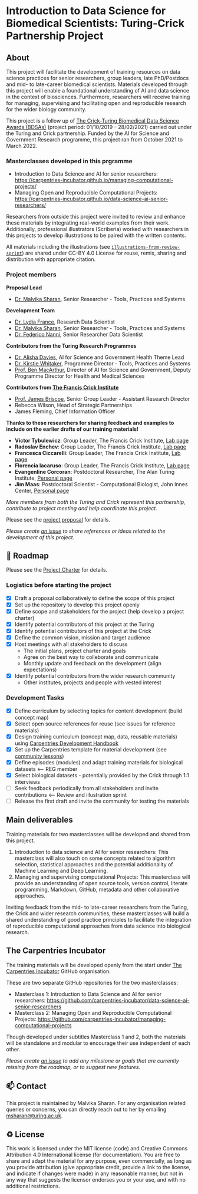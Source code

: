 # Introduction to Data Science for Biomedical Scientists: Turing-Crick Partnership Project

## About

This project will facilitate the development of training resources on data science practices for senior researchers, group leaders, late PhD/Postdocs and mid- to late-career biomedical scientists. 
Materials developed through this project will enable a foundational understanding of AI and data science in the context of biosciences.
Furthermore, researchers will receive training for managing, supervising and facilitating open and reproducible research for the wider biology community.

This project is a follow up of [The Crick-Turing Biomedical Data Science Awards (BDSAs)](https://www.turing.ac.uk/research/research-projects/crick-turing-biomedical-data-science-awards) (project period: 01/10/2019 – 28/02/2021) carried out under the Turing and Crick partnership.
Funded by the AI for Science and Government Research programme, this project ran from October 2021 to March 2022.

### Masterclasses developed in this prgramme

- Introduction to Data Science and AI for senior researchers: https://carpentries-incubator.github.io/managing-computational-projects/
- Managing Open and Reproducible Computational Projects: https://carpentries-incubator.github.io/data-science-ai-senior-researchers/

Researchers from outside this project were invited to review and enhance these materials by integrating real-world examples from their work.
Additionally, professional illustrators (Scriberia) worked with researchers in this projects to develop illustrations to be paired with the written contents.

All materials including the illustrations (see [`illustrations-from-review-sprint`](./illustrations-from-review-sprint)) are shared under CC-BY 4.0 License for reuse, remix, sharing and distribution with appropriate citation.

### Project members

**Proposal Lead**
  - [Dr. Malvika Sharan](https://www.turing.ac.uk/people/spotlights/malvika-sharan), Senior Researcher - Tools, Practices and Systems 

**Development Team**

- [Dr. Lydia France](https://www.turing.ac.uk/people/researchers/lydia-france), Research Data Scientist
- [Dr. Malvika Sharan](https://www.turing.ac.uk/people/spotlights/malvika-sharan), Senior Researcher - Tools, Practices and Systems 
- [Dr. Federico Nanni](https://www.turing.ac.uk/people/researchers/federico-nanni), Senior Researcher Data Scientist

**Contributors from the Turing Research Programmes**

- [Dr. Alisha Davies](https://www.turing.ac.uk/people/researchers/alisha-davies), AI for Science and Government Health Theme Lead 
- [Dr. Kirstie Whitaker](https://www.turing.ac.uk/people/researchers/kirstie-whitaker), Programme Director - Tools, Practices and Systems
- [Prof. Ben MacArthur](https://www.turing.ac.uk/people/researchers/ben-macarthur), Director of AI for Science and Government, Deputy Programme Director for Health and Medical Sciences

**Contributors from [The Francis Crick Institute](https://www.turing.ac.uk/collaborate-turing/current-partnerships-and-collaborations/francis-crick-institute)**

- [Prof. James Briscoe](https://www.crick.ac.uk/research/labs/james-briscoe), Senior Group Leader - Assistant Research Director
- Rebecca Wilson, Head of Strategic Partnerships
- James Fleming, Chief Information Officer

**Thanks to these researchers for sharing feedback and examples to include on the earlier drafts of our training materials!**

- **Victor Tybulewicz**: Group Leader, The Francis Crick Institute, [Lab page](https://www.crick.ac.uk/research/labs/victor-tybulewicz)
- **Radoslav Enchev**: Group Leader, The Francis Crick Institute, [Lab page](https://www.crick.ac.uk/research/labs/radoslav-enchev)
- **Francesca Ciccarelli**: Group Leader, The Francis Crick Institute, [Lab page](https://www.crick.ac.uk/research/labs/francesca-ciccarelli)
- **Florencia Iacaruso**: Group Leader, The Francis Crick Institute, [Lab page](https://www.crick.ac.uk/research/labs/flor-iacaruso)
- **Evangenline Corcoran**: Postdoctoral Researcher, The Alan Turing Institute, [Personal page](https://research.qut.edu.au/qase/members/evangeline-corcoran)
- **Jim Maas**: Postdoctoral Scientist - Computational Biologist, John Innes Center, [Personal page](https://www.jic.ac.uk/people/jim-maas/)

_More members from both the Turing and Crick represent this partnership, contribute to project meeting and help coordinate this project._

Please see the [project proposal](https://github.com/alan-turing-institute/data-training-for-bioscience/blob/main/proposal/2021-06-ASG-proposal.md) for details.

*Please create [an issue](https://github.com/alan-turing-institute/data-training-for-bioscience/issues) to share references or ideas related to the development of this project.*

🎯 Roadmap
---

Please see the [Project Charter](https://github.com/alan-turing-institute/data-training-for-bioscience/tree/main/project-charter) for details.

### Logistics before starting the project

- [x] Draft a proposal collaboratively to define the scope of this project
- [x] Set up the repository to develop this project openly
- [x] Define scope and stakeholders for the project (help develop a project charter)
- [x] Identify potential contributors of this project at the Turing
- [x] Identify potential contributors of this project at the Crick
- [x] Define the common vision, mission and target audience
- [x] Host meetings with all stakeholders to discuss
  - The initial plans, project charter and goals
  - Agree on the best way to colleborate and communicate
  - Monthly update and feedback on the development (align expectations)
- [x] Identify potential contributors from the wider research community
  - Other institutes, projects and people with vested interest

### Development Tasks

- [x] Define curriculum by selecting topics for content development (build concept map)
- [x] Select open source references for reuse (see issues for reference materials)
- [x] Design training curriculum (concept map, data, reusable materials) using [Carpentries Development Handbook](https://cdh.carpentries.org/)
- [x] Set up the Carpentries template for material development (see [community lessons](https://carpentries.org/community-lessons/))
- [x] Define episodes (modules) and adapt training materials for biological datasets <-- REG member
- [x] Select biological datasets - potentially provided by the Crick through 1:1 interviews
- [ ] Seek feedback periodically from all stakeholders and invite contributions <-- Review and illustration sprint
- [ ] Release the first draft and invite the community for testing the materials

## Main deliverables

Training materials for two masterclasses will be developed and shared from this project.

1. Introduction to data science and AI for senior researchers: This masterclass will also touch on some concepts related to algorithm selection, statistical approaches and the potential additionality of Machine Learning and Deep Learning.
2. Managing and supervising computational Projects: This masterclass will provide an understanding of open source tools, version control, literate programming, Markdown, GitHub, metadata and other collaborative approaches.
    
Inviting feedback from the mid- to late-career researchers from the Turing, the Crick and wider research communities, these masterclasses will build a shared understanding of good practice principles to facilitate the integration of reproducible computational approaches from data science into biological research.

## The Carpentries Incubator

The training materials will be developed openly from the start under [The Carpentries Incubator](https://carpentries.org/community-lessons/#the-carpentries-incubator) GitHub organisation.

These are two separate GitHub repositories for the two masterclasses:
- Masterclass 1: Introduction to Data Science and AI for senior researchers: https://github.com/carpentries-incubator/data-science-ai-senior-researchers
- Masterclass 2: Managing Open and Reproducible Computational Projects: https://github.com/carpentries-incubator/managing-computational-projects

Though developed under subtitles Masterclass 1 and 2, both the materials will be standalone and modular to encourage their use independent of each other.

*Please create [an issue](https://github.com/alan-turing-institute/data-training-for-bioscience/issues) to add any milestone or goals that are currently missing from the roadmap, or to suggest new features.*

📫 Contact
---

This project is maintained by Malvika Sharan.
For any organisation related queries or concerns, you can directly reach out to her by emailing [msharan@turing.ac.uk](mailto:msharan@turing.ac.uk).

♻️ License
---

This work is licensed under the MIT license (code) and Creative Commons Attribution 4.0 International license (for documentation). 
You are free to share and adapt the material for any purpose, even commercially, 
as long as you provide attribution (give appropriate credit, provide a link to the license, 
and indicate if changes were made) in any reasonable manner, but not in any way that suggests the 
licensor endorses you or your use, and with no additional restrictions.
